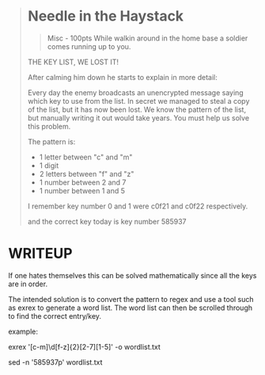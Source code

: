 > # Needle in the Haystack 
> > Misc - 100pts
> While walkin around in the home base a soldier comes running up to you.
> 
> THE KEY LIST, WE LOST IT!
> 
> After calming him down he starts to explain in more detail:
> 
> Every day the enemy broadcasts an unencrypted message saying which key to use from the list.
> In secret we managed to steal a copy of the list, but it has now been lost.
> We know the pattern of the list, but manually writing it out would take years.
> You must help us solve this problem.
> 
> The pattern is: 
> 
> - 1 letter between "c" and "m"
> - 1 digit
> - 2 letters between "f" and "z"
> - 1 number between 2 and 7
> - 1 number between 1 and 5
>
> I remember key number 0 and 1 were c0f21 and c0f22 respectively.
>
> and the correct key today is key number 585937

# WRITEUP 

If one hates themselves this can be solved mathematically since all the keys are in order.

The intended solution is to convert the pattern to regex and use a tool such as exrex to generate a word list.
The word list can then be scrolled through to find the correct entry/key.

example:

exrex '[c-m]\d[f-z]{2}[2-7][1-5]' -o wordlist.txt

sed -n '585937p' wordlist.txt